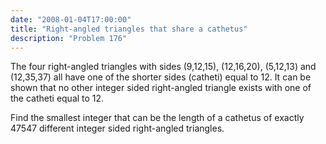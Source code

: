 ```yaml
---
date: "2008-01-04T17:00:00"
title: "Right-angled triangles that share a cathetus"
description: "Problem 176"
---
```


<p>The four right-angled triangles with sides (9,12,15), (12,16,20), (5,12,13) and (12,35,37) all have one of the shorter sides (catheti) equal to 12. It can be shown that no other integer sided right-angled triangle exists with one of the catheti equal to 12.</p>
<p>Find the smallest integer that can be the length of a cathetus of exactly 47547 different integer sided right-angled triangles.</p>

